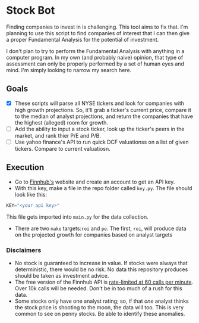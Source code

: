 
# Stock Bot
Finding companies to invest in is challenging. This tool aims to fix that. I'm planning to use this script to find companies of interest that I can then give a proper Fundamental Analysis for the potential of investment.

I don't plan to try to perform the Fundamental Analysis with anything in a computer program. In my own (and probably naive) opinion, that type of assessment can only be properly performed by a set of human eyes and mind. I'm simply looking to narrow my search here.

## Goals
- [X] These scripts will parse all NYSE tickers and look for companies with high growth projections. So, it'll grab a ticker's current price, compare it to the median of analyst projections, and return the companies that have the highest (alleged) room for growth. 
- [ ] Add the ability to input a stock ticker, look up the ticker's peers in the
  market, and rank thier P/E and P/B.
- [ ] Use yahoo finance's API to run quick DCF valuationss on a list of given tickers. Compare to current valuatiosn.

## Execution
* Go to [Finnhub's](https://finnhub.io/) website and create an account to get an API key.
* With this key, make a file in the repo folder called `key.py`. The file should look like this:
```python
KEY="<your api key>"
```
This file gets imported into `main.py` for the data collection.
* There are two `make` targets:`roi` and `pe`. The first, `roi`, will produce data on the projected growth for companies based on analyst targets

### Disclaimers
 * No stock is guaranteed to increase in value. If stocks were always that deterministic, there would be no risk. No data this repository produces should be taken as investment advice.
 * The free version of the Finnhub API is [rate-limited at 60 calls per minute](https://finnhub.io/pricing). Over 10k calls will be needed. Don't be
 in too much of a rush for this data.
 * Some stocks only have one analyst rating; so, if that _one_ analyst thinks the stock price is shooting to the moon, the data will too. This is very common 
 to see on penny stocks. Be able to identify these anomalies. 
